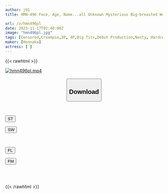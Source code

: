 ```yaml
---
author: j91
title: HMN-496 Face, Age, Name...all Unknown Mysterious Big-breasted Woman Wearing Sunglasses Who Just Wanted To Have Sex Creampie AV DEBUT Yura (tentative Name)

url: /v/hmn496pl
date: 2023-11-17T02:40:00Z
image: "hmn496pl.jpg"
tags: [Censored,Creampie,3P, 4P,Big Tits,Debut Production,Nasty, Hardcore	 ]
maker: [Honnaka]
actress: [ ]
---
```



{{< rawhtml >}}

<div class="video" data-videoid="1jq6Aap4aqseKej">
    <a href="javascript:;">
        <img src="/v/hmn496pl/hmn496pl.jpg" width="WIDTH" height="HEIGHT" alt="hmn496pl.mp4" loading="lazy">
    </a>
</div>

<script type="text/javascript" src="https://j91.asia/asset/on-demand-st.js"></script>

<br>
  <link rel="stylesheet" href="https://j91.asia/asset/bs5.css">
  
  <center>
  <button class="btn btn-primary" type="button" data-bs-toggle="collapse" data-bs-target=".multi-collapse" aria-expanded="false" aria-controls="multiCollapseExample1 multiCollapseExample2"><h2>Download</h2></button></center>
</p>
<div class="row">
  <div class="col">
    <div class="collapse multi-collapse" id="multiCollapseExample1">
      <div class="card card-body">
	      	      <br>
<div class="buttons">  
<p><a href="https://streamtape.to/v/1jq6Aap4aqseKej" target="_blank"><button class="btn-hover color-3"><i class="fa fa-download"></i> ST</button></a></p>
<p><a href="https://sfastwish.com/yu2q2147yrcf" target="_blank"><button class="btn-hover color-2"><i class="fa fa-download"></i> SW</button></a></p></div>
    </div>
  </div>
</div>
  <div class="col">
    <div class="collapse multi-collapse" id="multiCollapseExample2">
      <div class="card card-body">
	      <br>
<div class="buttons">
<p><a href="javascript:;" target="_blank"><button class="btn-hover color-9"><i class="fa fa-download"></i> FL</button></a></p>
<p><a href="javascript:;" target="_blank"><button class="btn-hover color-8"><i class="fa fa-download"></i> FM</button></a></p></div>
<br><br>
      </div>
    </div>
  </div>
</div>

{{< /rawhtml >}}
